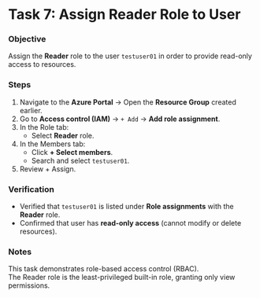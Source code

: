 # Task 7: Assign Reader Role to User

### Objective
Assign the **Reader** role to the user `testuser01` in order to provide read-only access to resources.

### Steps
1. Navigate to the **Azure Portal** → Open the **Resource Group** created earlier.
2. Go to **Access control (IAM)** → `+ Add` → **Add role assignment**.
3. In the Role tab:
   - Select **Reader** role.
4. In the Members tab:
   - Click **+ Select members**.
   - Search and select `testuser01`.
5. Review + Assign.

### Verification
- Verified that `testuser01` is listed under **Role assignments** with the **Reader** role.
- Confirmed that user has **read-only access** (cannot modify or delete resources).

### Notes
This task demonstrates role-based access control (RBAC).  
The Reader role is the least-privileged built-in role, granting only view permissions.
